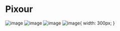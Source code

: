 # Pixour

![image](https://drive.google.com/uc?export=view&id=1z5jFs8k_loT5NyfCy8vsZ3SZmgxDAZOj)
![image](https://drive.google.com/uc?export=view&id=1fzaCPWNE9Gh99FMSAcTzeHu_YRWAtn2w)
![image](https://drive.google.com/uc?export=view&id=1f-ZPMhXLzUlVG0-VmPFBGiMIpDRbllch)
![image](https://drive.google.com/uc?export=view&id=1ESocQT4iD3cMMc689qRIBvDY5itFqanv){ width: 300px; }
